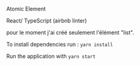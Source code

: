 Atomic Element

React/ TypeScript (airbnb linter)

pour le moment j'ai créé seulement l'élément "list".

To install dependencies run : `yarn install`

Run the application with `yarn start`

